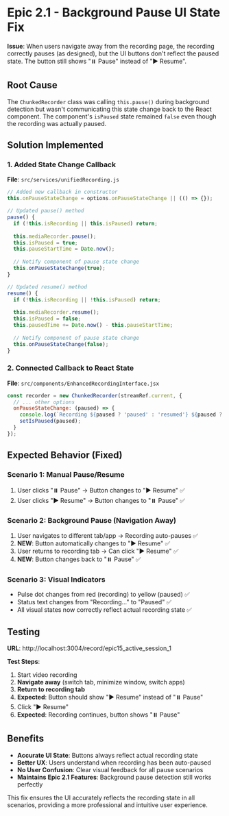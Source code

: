 # Epic 2.1 - Background Pause UI State Fix

**Issue**: When users navigate away from the recording page, the recording correctly pauses (as designed), but the UI buttons don't reflect the paused state. The button still shows "⏸️ Pause" instead of "▶️ Resume".

## Root Cause
The `ChunkedRecorder` class was calling `this.pause()` during background detection but wasn't communicating this state change back to the React component. The component's `isPaused` state remained `false` even though the recording was actually paused.

## Solution Implemented

### 1. Added State Change Callback
**File**: `src/services/unifiedRecording.js`

```javascript
// Added new callback in constructor
this.onPauseStateChange = options.onPauseStateChange || (() => {});

// Updated pause() method
pause() {
  if (!this.isRecording || this.isPaused) return;
  
  this.mediaRecorder.pause();
  this.isPaused = true;
  this.pauseStartTime = Date.now();
  
  // Notify component of pause state change
  this.onPauseStateChange(true);
}

// Updated resume() method  
resume() {
  if (!this.isRecording || !this.isPaused) return;
  
  this.mediaRecorder.resume();
  this.isPaused = false;
  this.pausedTime += Date.now() - this.pauseStartTime;
  
  // Notify component of pause state change
  this.onPauseStateChange(false);
}
```

### 2. Connected Callback to React State
**File**: `src/components/EnhancedRecordingInterface.jsx`

```javascript
const recorder = new ChunkedRecorder(streamRef.current, {
  // ... other options
  onPauseStateChange: (paused) => {
    console.log(`Recording ${paused ? 'paused' : 'resumed'} ${paused ? '(background)' : ''}`);
    setIsPaused(paused);
  }
});
```

## Expected Behavior (Fixed)

### Scenario 1: Manual Pause/Resume
1. User clicks "⏸️ Pause" → Button changes to "▶️ Resume" ✅
2. User clicks "▶️ Resume" → Button changes to "⏸️ Pause" ✅

### Scenario 2: Background Pause (Navigation Away)
1. User navigates to different tab/app → Recording auto-pauses ✅
2. **NEW**: Button automatically changes to "▶️ Resume" ✅
3. User returns to recording tab → Can click "▶️ Resume" ✅
4. **NEW**: Button changes back to "⏸️ Pause" ✅

### Scenario 3: Visual Indicators
- Pulse dot changes from red (recording) to yellow (paused) ✅
- Status text changes from "Recording..." to "Paused" ✅
- All visual states now correctly reflect actual recording state ✅

## Testing

**URL**: http://localhost:3004/record/epic15_active_session_1

**Test Steps**:
1. Start video recording
2. **Navigate away** (switch tab, minimize window, switch apps)
3. **Return to recording tab**
4. **Expected**: Button should show "▶️ Resume" instead of "⏸️ Pause"
5. Click "▶️ Resume" 
6. **Expected**: Recording continues, button shows "⏸️ Pause"

## Benefits
- **Accurate UI State**: Buttons always reflect actual recording state
- **Better UX**: Users understand when recording has been auto-paused
- **No User Confusion**: Clear visual feedback for all pause scenarios
- **Maintains Epic 2.1 Features**: Background pause detection still works perfectly

This fix ensures the UI accurately reflects the recording state in all scenarios, providing a more professional and intuitive user experience.